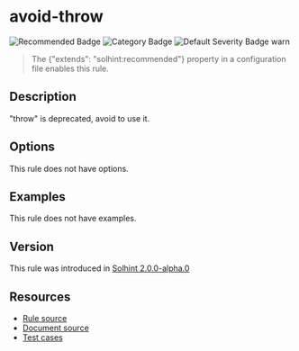 <!---
This is a dynamically generated file. Do not edit manually.
date:        Sat, 24 Aug 2019 01:45:08 GMT
author:      "Peter Chung <touhonoob@gmail.com>"
--->

# avoid-throw
![Recommended Badge](https://img.shields.io/badge/-Recommended-brightgreen)
![Category Badge](https://img.shields.io/badge/-Security%20Rules-informational)
![Default Severity Badge warn](https://img.shields.io/badge/Default%20Severity-warn-yellow)
> The {"extends": "solhint:recommended"} property in a configuration file enables this rule.


## Description
"throw" is deprecated, avoid to use it.

## Options
This rule does not have options.

## Examples
This rule does not have examples.

## Version
This rule was introduced in [Solhint 2.0.0-alpha.0](https://github.com/protofire/solhint/tree/v2.0.0-alpha.0)

## Resources
- [Rule source](https://github.com/protofire/solhint/tree/master/lib/rules/security/avoid-throw.js)
- [Document source](https://github.com/protofire/solhint/tree/master/docs/rules/security/avoid-throw.md)
- [Test cases](https://github.com/protofire/solhint/tree/master/test/rules/security/avoid-throw.js)
